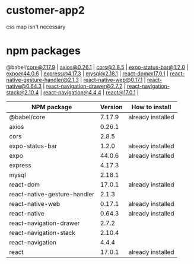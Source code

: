 # customer-app2
css map isn't necessary
# npm packages
@babel/core@7.17.9 |
axios@0.26.1 |
cors@2.8.5 |
expo-status-bar@1.2.0 |
expo@44.0.6 |
express@4.17.3 |
mysql@2.18.1 |
react-dom@17.0.1 |
react-native-gesture-handler@2.1.3 |
react-native-web@0.17.1 |
react-native@0.64.3 |
react-navigation-drawer@2.7.2 |
react-navigation-stack@2.10.4 |
react-navigation@4.4.4 |
react@17.0.1 |

| NPM package  | Version | How to install |
| ------------- | ------------- | ------------- |
| @babel/core  | 7.17.9  | already installed |
| axios  | 0.26.1  |  |
| cors  | 2.8.5  |  |
| expo-status-bar  | 1.2.0  | already installed |
| expo  | 44.0.6  | already installed |
| express  | 4.17.3  |  |
| mysql  | 2.18.1  |  |
| react-dom  | 17.0.1  | already installed |
| react-native-gesture-handler  | 2.1.3  |  |
| react-native-web  | 0.17.1  | already installed |
| react-native  | 0.64.3 | already installed |
| react-navigation-drawer  | 2.7.2  |  |
| react-navigation-stack  | 2.10.4  |  |
| react-navigation  | 4.4.4  |  |
| react  | 17.0.1  | already installed |
